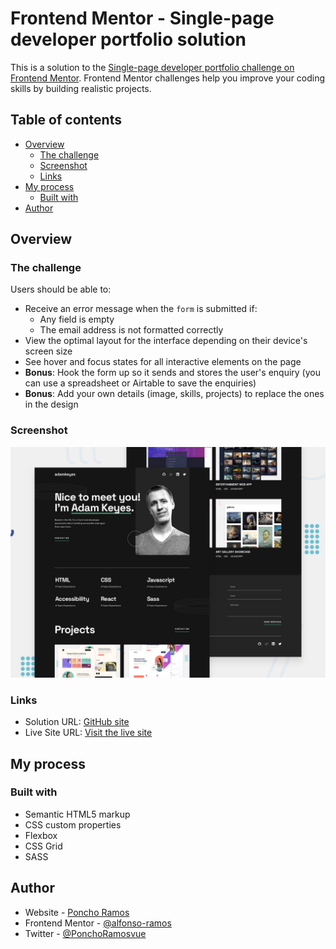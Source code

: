 # Frontend Mentor - Single-page developer portfolio solution

This is a solution to the [Single-page developer portfolio challenge on Frontend Mentor](https://www.frontendmentor.io/challenges/singlepage-developer-portfolio-bBVj2ZPi-x). Frontend Mentor challenges help you improve your coding skills by building realistic projects. 

## Table of contents

- [Overview](#overview)
  - [The challenge](#the-challenge)
  - [Screenshot](#screenshot)
  - [Links](#links)
- [My process](#my-process)
  - [Built with](#built-with)
- [Author](#author)



## Overview

### The challenge

Users should be able to:

- Receive an error message when the `form` is submitted if:
  - Any field is empty
  - The email address is not formatted correctly
- View the optimal layout for the interface depending on their device's screen size
- See hover and focus states for all interactive elements on the page
- **Bonus**: Hook the form up so it sends and stores the user's enquiry (you can use a spreadsheet or Airtable to save the enquiries)
- **Bonus**: Add your own details (image, skills, projects) to replace the ones in the design

### Screenshot

![Design preview for the Single-page developer portfolio coding challenge](./preview.jpg)


### Links

- Solution URL: [GitHub site](https://github.com/alfonso-ramos/SP-developer-portfolio-FrontendMentor)
- Live Site URL: [Visit the live site](https://alfonso-ramos.github.io/SP-developer-portfolio-FrontendMentor/)

## My process

### Built with

- Semantic HTML5 markup
- CSS custom properties
- Flexbox
- CSS Grid
- SASS

## Author

- Website - [Poncho Ramos](https://www.ponchoramos.com)
- Frontend Mentor - [@alfonso-ramos](https://www.frontendmentor.io/profile/alfonso-ramos)
- Twitter - [@PonchoRamosvue](https://www.twitter.com/yourusername)
